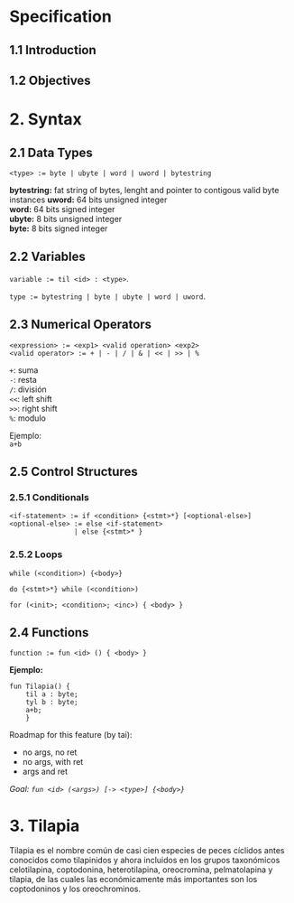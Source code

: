 # Specification

## 1.1 Introduction

## 1.2 Objectives

# 2. Syntax

## 2.1 Data Types

```<type> := byte | ubyte | word | uword | bytestring```  

**bytestring:** fat string of bytes, lenght and pointer to contigous valid byte instances
**uword:** 64 bits unsigned integer  
**word:** 64 bits signed integer  
**ubyte:** 8 bits unsigned integer  
**byte:** 8 bits signed integer 

## 2.2 Variables

```variable := til <id> : <type>```.   

```type := bytestring | byte | ubyte | word | uword```.  

## 2.3 Numerical Operators

```<expression> := <exp1> <valid operation> <exp2>```  
```<valid operator> := + | - | / | & | << | >> | %```  

`+`: suma  
`-`: resta  
`/`: división  
`<<`: left shift  
`>>`: right shift  
`%`: modulo

Ejemplo:   
```a+b``` 

## 2.5 Control Structures
### 2.5.1 Conditionals

```
<if-statement> := if <condition> {<stmt>*} [<optional-else>]  
<optional-else> := else <if-statement>
                | else {<stmt>* }
```  

### 2.5.2 Loops

```while (<condition>) {<body>}```  

```do {<stmt>*} while (<condition>)```  

```for (<init>; <condition>; <inc>) { <body> }```  


## 2.4 Functions

```function := fun <id> () { <body> }```

**Ejemplo:**

```
fun Tilapia() { 
    til a : byte; 
    tyl b : byte; 
    a+b; 
    }
```

Roadmap for this feature (by tai):  
- no args, no ret  
- no args, with ret  
- args and ret  

_Goal: `fun <id> (<args>) [-> <type>] {<body>}`_  

 

# 3. Tilapia

Tilapia es el nombre común de casi cien especies de peces cíclidos antes conocidos como tilapinidos y ahora incluidos en los grupos taxonómicos celotilapina, coptodonina, heterotilapina, oreocromina, pelmatolapina y tilapia, de las cuales las económicamente más importantes son los coptodoninos y los oreochrominos.